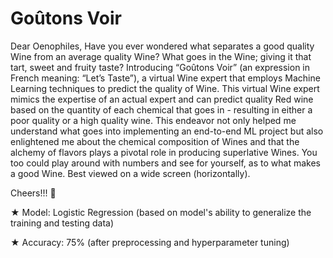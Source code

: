 # Goûtons Voir

Dear Oenophiles,
Have you ever wondered what separates a good quality Wine from an average quality Wine? What goes in the Wine; giving it that tart, sweet and fruity taste? Introducing “Goûtons Voir” (an expression in French meaning: “Let’s Taste”), a virtual Wine expert that employs Machine Learning techniques to predict the quality of Wine.
This virtual Wine expert mimics the expertise of an actual expert and can predict quality Red wine based on the quantity of each chemical that goes in - resulting in either a poor quality or a high quality wine.
This endeavor not only helped me understand what goes into implementing an end-to-end ML project but also enlightened me about the chemical composition of Wines and that the alchemy of flavors plays a pivotal role in producing superlative Wines.
You too could play around with numbers and see for yourself, as to what makes a good Wine. Best viewed on a wide screen (horizontally).

Cheers!!! 🍷


★ Model: Logistic Regression (based on model's ability to generalize the training and testing data)

★ Accuracy: 75% (after preprocessing and hyperparameter tuning)
